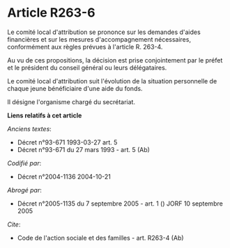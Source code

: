 # Article R263-6

Le comité local d'attribution se prononce sur les demandes d'aides financières et sur les mesures d'accompagnement
nécessaires, conformément aux règles prévues à l'article R. 263-4.

Au vu de ces propositions, la décision est prise conjointement par le préfet et le président du conseil général ou leurs
délégataires.

Le comité local d'attribution suit l'évolution de la situation personnelle de chaque jeune bénéficiaire d'une aide du fonds.

Il désigne l'organisme chargé du secrétariat.

**Liens relatifs à cet article**

_Anciens textes_:

  - Décret n°93-671 1993-03-27 art. 5
  - Décret n°93-671 du 27 mars 1993 - art. 5 (Ab)

_Codifié par_:

  - Décret n°2004-1136 2004-10-21

_Abrogé par_:

  - Décret n°2005-1135 du 7 septembre 2005 - art. 1 () JORF 10 septembre 2005

_Cite_:

  - Code de l'action sociale et des familles - art. R263-4 (Ab)
